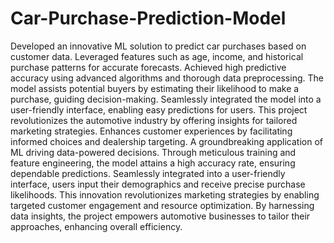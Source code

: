 # Car-Purchase-Prediction-Model
Developed an innovative ML solution to predict car purchases based on customer data. Leveraged features such as age, income, and historical purchase patterns for accurate forecasts. Achieved high predictive accuracy using advanced algorithms and thorough data preprocessing. The model assists potential buyers by estimating their likelihood to make a purchase, guiding decision-making. Seamlessly integrated the model into a user-friendly interface, enabling easy predictions for users. This project revolutionizes the automotive industry by offering insights for tailored marketing strategies. Enhances customer experiences by facilitating informed choices and dealership targeting. A groundbreaking application of ML driving data-powered decisions.
Through meticulous training and feature engineering, the model attains a high accuracy rate, ensuring dependable predictions. Seamlessly integrated into a user-friendly interface, users input their demographics and receive precise purchase likelihoods. This innovation revolutionizes marketing strategies by enabling targeted customer engagement and resource optimization. By harnessing data insights, the project empowers automotive businesses to tailor their approaches, enhancing overall efficiency.
